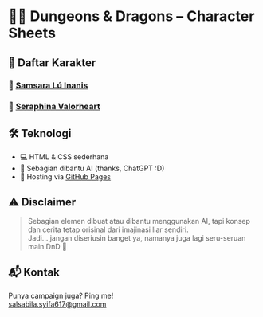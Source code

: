 # 🧙‍♀️ Dungeons & Dragons – Character Sheets

## 📜 Daftar Karakter
### 🔹 [Samsara Lú Inanis](https://salsabilasyifa.github.io/myDnd/dndSamsara)
### 🔹 [Seraphina Valorheart](https://salsabilasyifa.github.io/myDnd/dndSeraphina)

## 🛠 Teknologi
- 💻 HTML & CSS sederhana
- 🧠 Sebagian dibantu AI (thanks, ChatGPT :D)
- 🚀 Hosting via [GitHub Pages](https://pages.github.com/)

## ⚠️ Disclaimer
> Sebagian elemen dibuat atau dibantu menggunakan AI, tapi konsep dan cerita tetap orisinal dari imajinasi liar sendiri.  
Jadi... jangan diseriusin banget ya, namanya juga lagi seru-seruan main DnD 🤭

## 📬 Kontak
Punya campaign juga? Ping me!  
salsabila.syifa617@gmail.com
